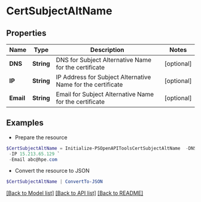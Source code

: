 # CertSubjectAltName
## Properties

Name | Type | Description | Notes
------------ | ------------- | ------------- | -------------
**DNS** | **String** | DNS for Subject Alternative Name for the certificate | [optional] 
**IP** | **String** | IP Address for Subject Alternative Name for the certificate | [optional] 
**Email** | **String** | Email for Subject Alternative Name for the certificate | [optional] 

## Examples

- Prepare the resource
```powershell
$CertSubjectAltName = Initialize-PSOpenAPIToolsCertSubjectAltName  -DNS 7CE815P2BH `
 -IP 15.213.65.129 `
 -Email abc@hpe.com
```

- Convert the resource to JSON
```powershell
$CertSubjectAltName | ConvertTo-JSON
```

[[Back to Model list]](../README.md#documentation-for-models) [[Back to API list]](../README.md#documentation-for-api-endpoints) [[Back to README]](../README.md)


